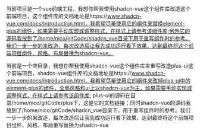当前项目是一个vue前端工程，我想你帮我使用shadcn-vue这个组件库改造这个前端项目，这个组件库的文档地址是https://www.shadcn-vue.com/docs/introduction.html，我希望尽量使用它的组件来替换element-plus的组件，如果需要手动实现或调整样式，在样式上请参考该组件库;另外它的源码我放到了/home/nico/gitCode/shadcn_vue目录下用于重写组件时的参考。我们一步一步的来改造，每次改造后让我先成功运行看下效果，达到最终将这个前端项目组件、风格、布局替换为shadcn-vue。

当前是一个空目录，我想你帮我使用shadcn-vue这个组件库来重写改造plus-ui这个前端项目，shadcn-vue组件库的文档地址是https://www.shadcn-vue.com/docs/introduction.html，我希望尽量使用它的组件来改掉plus-ui中的element-plus的组件，全局风格和ui上以shadcn-vue为主，如果需要手动实现或调整样式，在样式上请参考该组件库; plus-ui的源码在目录/home/nico/gitCode/plus下，这是它的文档链接；同时shadcn-vue的源码我放到了/home/nico/gitCode/shadcn_vue目录下，用于重写组件时的参考。我们一步一步的来改造，每次改造后让我先成功运行看下效果，达到最终将这个前端项目组件、风格、布局重写替换为shadcn-vue
